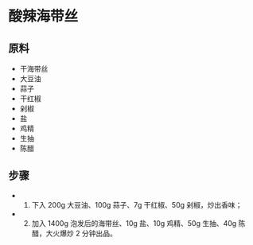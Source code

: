 # 酸辣海带丝

## 原料
- 干海带丝
- 大豆油
- 蒜子
- 干红椒
- 剁椒
- 盐
- 鸡精
- 生抽
- 陈醋

## 步骤
- 1. 下入 200g 大豆油、100g 蒜子、7g 干红椒、50g 剁椒，炒出香味；
- 2. 加入 1400g 泡发后的海带丝、10g 盐、10g 鸡精、50g 生抽、40g 陈醋，大火爆炒 2 分钟出品。